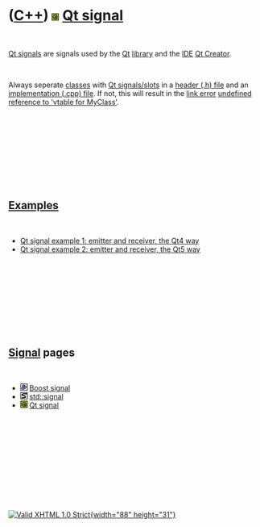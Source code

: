 



 

 

 

 

 

([C++](Cpp.htm)) ![Qt](PicQt.png) [Qt signal](CppQtSignal.htm)
==============================================================

 

[Qt signals](CppQtSignal.htm) are signals used by the [Qt](CppQt.htm)
[library](CppLibrary.htm) and the [IDE](CppIde.htm) [Qt
Creator](CppQtCreator.htm).

 

Always seperate [classes](CppClass.htm) with [Qt
signals/slots](CppQtSignal.htm) in a [header (.h)
file](CppHeaderFile.htm) and an [implementation (.cpp)
file](CppImplementationFile.htm). If not, this will result in the [link
error](CppLinkError.htm) [undefined reference to 'vtable for
MyClass'](CppLinkErrorUndefinedReferenceToVtableForMyDialog.htm).

 

 

 

 

 

[Examples](CppExample.htm)
--------------------------

 

-   [Qt signal example 1: emitter and receiver, the Qt4
    way](CppQtSignalExample1.htm)
-   [Qt signal example 2: emitter and receiver, the Qt5
    way](CppQtSignalExample2.htm)

 

 

 

 

 

[Signal](CppSignal.htm) pages
-----------------------------

 

-   ![Boost](PicBoost.png) [Boost signal](CppBoostSignal.htm)
-   ![STL](PicStl.png) [std::signal](CppStdSignal.htm)
-   ![Qt](PicQt.png) [Qt signal](CppQtSignal.htm)

 

 

 

 

 





 

[![Valid XHTML 1.0 Strict](valid-xhtml10.png){width="88"
height="31"}](http://validator.w3.org/check?uri=referer)
